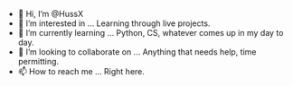 - 👋 Hi, I’m @HussX
- 👀 I’m interested in ...
  Learning through live projects.
- 🌱 I’m currently learning ...
  Python, CS, whatever comes up in my day to day.
- 💞️ I’m looking to collaborate on ...
  Anything that needs help, time permitting.
- 📫 How to reach me ...
  Right here.
